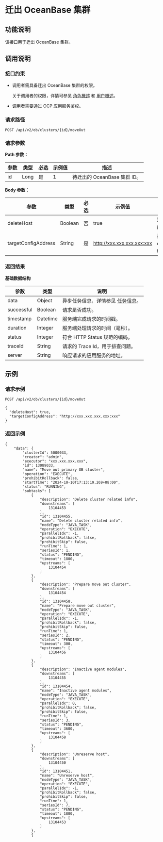 # 迁出 OceanBase 集群

## 功能说明

该接口用于迁出 OceanBase 集群。

## 调用说明

### 接口约束

* 调用者需具备迁出 OceanBase 集群的权限。

  关于调用者的权限，详情可参见 [角色概述](../../../1600.system-management-features/200.manage-users/200.manage-a-role/100.roles-overview.md) 和 [用户概述](../../../1600.system-management-features/200.manage-users/100.manage-a-user/100.users-overview.md)。
  
* 调用者需要通过 OCP 应用服务鉴权。

### 请求路径

`POST /api/v2/ob/clusters/{id}/moveOut`

### 请求参数

**Path 参数：**

|     参数        |   类型  | 必选 |       示例值     |   描述    |
|-----------------|---------|-----|-------------------|-----------|
| id              | Long    | 是  |    1              | 待迁出的 OceanBase 集群 ID。 |

**Body 参数：**

|     参数        |   类型  | 必选 |        示例值             |   描述    |
|-----------------|---------|-----|----------------------------|-----------|
| deleteHost      | Boolean | 否  | true                       | 迁出集群时是否同时删除集群下的所有主机。 |
| targetConfigAddress         | String  | 是  | http://xxx.xxx.xxx.xxx:xxx            | 迁出集群时为该集群指定新的 config server 地址，格式为 `http://xxx.xxx.xxx.xxx:xxx`。 |

### 返回结果

**基础数据结构**

|     参数     |    类型    |                                说明                                |
|------------|----------|------------------------------------------------------------------|
| data       | Object   | 异步任务信息，详情参见 [任务信息](../400.task-return-structure.md)。 |
| successful | Boolean  | 请求是否成功。                                                          |
| timestamp  | Datetime | 服务端完成请求的时间戳。                                                     |
| duration   | Integer  | 服务端处理请求的时间（毫秒）。                                                  |
| status     | Integer  | 符合 HTTP Status 规范的编码。                                            |
| traceId    | String   | 请求的 Trace Id，用于排查问题。                                             |
| server     | String   | 响应请求的应用服务的地址。                                                    |

## 示例

### 请求示例

`POST /api/v2/ob/clusters/{id}/moveOut`

```shell
{
  "deleteHost": true,
  "targetConfigAddress": "http://xxx.xxx.xxx.xxx:xxx"
}
```

### 返回示例

```shell
{
    "data": {
        "clusterId": 5000033,
        "creator": "admin",
        "executor": "xxx.xxx.xxx.xxx",
        "id": 13089033,
        "name": "Move out primary OB cluster",
        "operation": "EXECUTE",
        "prohibitRollback": false,
        "startTime": "2024-10-10T17:13:19.269+08:00",
        "status": "RUNNING",
        "subtasks": [
            {
                "description": "Delete cluster related info",
                "downstreams": [
                    13104453
                ],
                "id": 13104455,
                "name": "Delete cluster related info",
                "nodeType": "JAVA_TASK",
                "operation": "EXECUTE",
                "parallelIdx": -1,
                "prohibitRollback": false,
                "prohibitSkip": false,
                "runTime": 1,
                "seriesId": 1,
                "status": "PENDING",
                "timeout": 1800,
                "upstreams": [
                    13104454
                ]
            },
            {
                "description": "Prepare move out cluster",
                "downstreams": [
                    13104454
                ],
                "id": 13104458,
                "name": "Prepare move out cluster",
                "nodeType": "JAVA_TASK",
                "operation": "EXECUTE",
                "parallelIdx": -1,
                "prohibitRollback": false,
                "prohibitSkip": false,
                "runTime": 1,
                "seriesId": 2,
                "status": "PENDING",
                "timeout": 300,
                "upstreams": [
                    13104456
                ]
            },
            {
                "description": "Inactive agent modules",
                "downstreams": [
                    13104455
                ],
                "id": 13104454,
                "name": "Inactive agent modules",
                "nodeType": "JAVA_TASK",
                "operation": "EXECUTE",
                "parallelIdx": 0,
                "prohibitRollback": false,
                "prohibitSkip": false,
                "runTime": 1,
                "seriesId": 3,
                "status": "PENDING",
                "timeout": 3600,
                "upstreams": [
                    13104458
                ]
            },
            {
                "description": "Unreserve host",
                "downstreams": [
                    13104450
                ],
                "id": 13104451,
                "name": "Unreserve host",
                "nodeType": "JAVA_TASK",
                "operation": "EXECUTE",
                "parallelIdx": -1,
                "prohibitRollback": false,
                "prohibitSkip": false,
                "runTime": 1,
                "seriesId": 7,
                "status": "PENDING",
                "timeout": 1800,
                "upstreams": [
                    13104453
                ]
            },
            {
```
